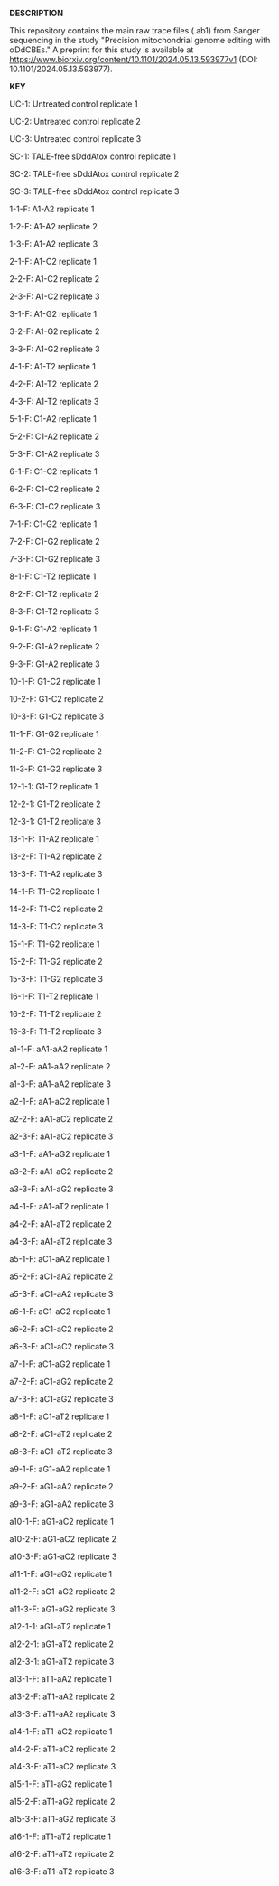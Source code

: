 **DESCRIPTION**

This repository contains the main raw trace files (.ab1) from Sanger sequencing in the study "Precision mitochondrial genome editing with αDdCBEs." A preprint for this study is available at https://www.biorxiv.org/content/10.1101/2024.05.13.593977v1 (DOI: 10.1101/2024.05.13.593977).

**KEY**

UC-1: Untreated control replicate 1

UC-2: Untreated control replicate 2

UC-3: Untreated control replicate 3

SC-1: TALE-free sDddAtox control replicate 1

SC-2: TALE-free sDddAtox control replicate 2

SC-3: TALE-free sDddAtox control replicate 3

1-1-F: A1-A2 replicate 1

1-2-F: A1-A2 replicate 2

1-3-F: A1-A2 replicate 3

2-1-F: A1-C2 replicate 1

2-2-F: A1-C2 replicate 2

2-3-F: A1-C2 replicate 3

3-1-F: A1-G2 replicate 1

3-2-F: A1-G2 replicate 2

3-3-F: A1-G2 replicate 3

4-1-F: A1-T2 replicate 1

4-2-F: A1-T2 replicate 2

4-3-F: A1-T2 replicate 3

5-1-F: C1-A2 replicate 1

5-2-F: C1-A2 replicate 2

5-3-F: C1-A2 replicate 3

6-1-F: C1-C2 replicate 1

6-2-F: C1-C2 replicate 2

6-3-F: C1-C2 replicate 3

7-1-F: C1-G2 replicate 1

7-2-F: C1-G2 replicate 2

7-3-F: C1-G2 replicate 3

8-1-F: C1-T2 replicate 1

8-2-F: C1-T2 replicate 2

8-3-F: C1-T2 replicate 3

9-1-F: G1-A2 replicate 1

9-2-F: G1-A2 replicate 2

9-3-F: G1-A2 replicate 3

10-1-F: G1-C2 replicate 1

10-2-F: G1-C2 replicate 2

10-3-F: G1-C2 replicate 3

11-1-F: G1-G2 replicate 1

11-2-F: G1-G2 replicate 2

11-3-F: G1-G2 replicate 3

12-1-1: G1-T2 replicate 1

12-2-1: G1-T2 replicate 2

12-3-1: G1-T2 replicate 3

13-1-F: T1-A2 replicate 1

13-2-F: T1-A2 replicate 2

13-3-F: T1-A2 replicate 3

14-1-F: T1-C2 replicate 1

14-2-F: T1-C2 replicate 2

14-3-F: T1-C2 replicate 3

15-1-F: T1-G2 replicate 1

15-2-F: T1-G2 replicate 2

15-3-F: T1-G2 replicate 3

16-1-F: T1-T2 replicate 1

16-2-F: T1-T2 replicate 2

16-3-F: T1-T2 replicate 3

a1-1-F: aA1-aA2 replicate 1

a1-2-F: aA1-aA2 replicate 2

a1-3-F: aA1-aA2 replicate 3

a2-1-F: aA1-aC2 replicate 1

a2-2-F: aA1-aC2 replicate 2

a2-3-F: aA1-aC2 replicate 3

a3-1-F: aA1-aG2 replicate 1

a3-2-F: aA1-aG2 replicate 2

a3-3-F: aA1-aG2 replicate 3

a4-1-F: aA1-aT2 replicate 1

a4-2-F: aA1-aT2 replicate 2

a4-3-F: aA1-aT2 replicate 3

a5-1-F: aC1-aA2 replicate 1

a5-2-F: aC1-aA2 replicate 2

a5-3-F: aC1-aA2 replicate 3

a6-1-F: aC1-aC2 replicate 1

a6-2-F: aC1-aC2 replicate 2

a6-3-F: aC1-aC2 replicate 3

a7-1-F: aC1-aG2 replicate 1

a7-2-F: aC1-aG2 replicate 2

a7-3-F: aC1-aG2 replicate 3

a8-1-F: aC1-aT2 replicate 1

a8-2-F: aC1-aT2 replicate 2

a8-3-F: aC1-aT2 replicate 3

a9-1-F: aG1-aA2 replicate 1

a9-2-F: aG1-aA2 replicate 2

a9-3-F: aG1-aA2 replicate 3

a10-1-F: aG1-aC2 replicate 1

a10-2-F: aG1-aC2 replicate 2

a10-3-F: aG1-aC2 replicate 3

a11-1-F: aG1-aG2 replicate 1

a11-2-F: aG1-aG2 replicate 2

a11-3-F: aG1-aG2 replicate 3

a12-1-1: aG1-aT2 replicate 1

a12-2-1: aG1-aT2 replicate 2

a12-3-1: aG1-aT2 replicate 3

a13-1-F: aT1-aA2 replicate 1

a13-2-F: aT1-aA2 replicate 2

a13-3-F: aT1-aA2 replicate 3

a14-1-F: aT1-aC2 replicate 1

a14-2-F: aT1-aC2 replicate 2

a14-3-F: aT1-aC2 replicate 3

a15-1-F: aT1-aG2 replicate 1

a15-2-F: aT1-aG2 replicate 2

a15-3-F: aT1-aG2 replicate 3

a16-1-F: aT1-aT2 replicate 1

a16-2-F: aT1-aT2 replicate 2

a16-3-F: aT1-aT2 replicate 3
